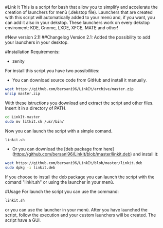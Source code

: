 #Link It
This is a script for bash that allow you to simplify and accelerate the creation of launchers for menù (.dekstop file). 
Launchers that are created with this script will automatically added to your menù and, if you want, you can add it also in your dekstop. These launchers work on every dekstop enviroment: KDE, Gnome, LXDE, XFCE, MATE and other! 

#New version 2.1!
##Changelog
Version 2.1: Added the possibility to add your launchers in your desktop.

#Installation
Requirements:
- zenity

For install this script you have two possibilities:
- You can download source code from GitHub and install it manually.
```sh
wget https://github.com/bersani96/LinkIt/archive/master.zip
unzip master.zip
```
With these istructions you download and extract the script and other files.
Insert it in a directory of PATH.
```sh
cd LinkIt-master
sudo mv litkit.sh /usr/bin/
```
Now you can launch the script with a simple comand.
```sh
linkit.sh
```

- Or you can download the [deb package from here] (https://github.com/bersani96/LinkIt/blob/master/linkit.deb) and install it:
```sh
wget https://github.com/bersani96/LinkIt/blob/master/linkit.deb
sudo dpkg -i linkit.deb
```
If you choose to install the deb package you can launch the script with the comand "linkit.sh" or using the launcher in your menù.

#Usage
For launch the script you can use the command:
```sh
linkit.sh
```
or you can use the launcher in your menù. After you have launched the script, follow the execution and your custom launchers will be created.
The script have a GUI.
